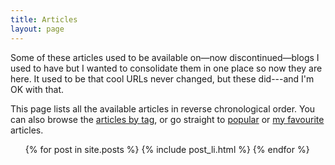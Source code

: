 ```yaml
---
title: Articles
layout: page
---
```


Some of these articles used to be available on&mdash;now discontinued&mdash;blogs I used
to have but I wanted to consolidate them in one place so now they are here. It used to be
that cool URLs never changed, but these did---and I'm OK with that.

This page lists all the available articles in reverse chronological order. You can also
browse the [articles by tag](/articles/tagged.html), or go straight to
[popular](/articles/tagged.html#Popular) or [my
favourite](/articles/tagged.html#Featured) articles.


<ul class="posts">
  {% for post in site.posts %}
    {% include post_li.html %}
  {% endfor %}
</ul>
